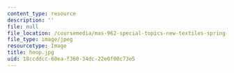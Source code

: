 ```yaml
---
content_type: resource
description: ''
file: null
file_location: /coursemedia/mas-962-special-topics-new-textiles-spring-2010/18ccddcc60eaf36034dc22e0f00c73e5_hoop.jpg
file_type: image/jpeg
resourcetype: Image
title: hoop.jpg
uid: 18ccddcc-60ea-f360-34dc-22e0f00c73e5
---
```

